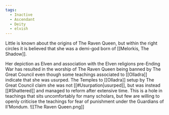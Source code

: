 ```yaml
---
tags:
  - Inactive
  - Ascendant
  - Deity
  - elvish
---
```

Little is known about the origins of The Raven Queen, but within the right circles it is believed that she was a demi-god born of [[Melorkis, The Shadow]].

Her depiction as Elven and association with the Elven religions pre-Ending War has resulted in the worship of The Raven Queen being banned by The Great Council even though some teachings associated to [[Olladra]] indicate that she was usurped. The Temples to [[Olladra]] setup by The Great Council claim she was not [[#Usurpation|usurped]], but was instead [[#Shattered]] and managed to reform after extensive time. This is a hole in teachings that sits uncomfortably for many scholars, but few are willing to openly criticise the teachings for fear of punishment under the Guardians of Il'Mondum.
![[The Raven Queen.png]]